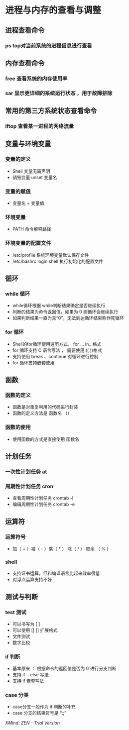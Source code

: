 # 进程与内存的查看与调整

## 进程查看命令

### ps  top对当前系统的进程信息进行查看

## 内存查看命令

### free  查看系统的内存使用率

### sar  显示更详细的系统运行状态 ，用于故障排除

## 常用的第三方系统状态查看命令

### iftop 查看某一进程的网络流量

## 变量与环境变量

### 变量的定义

- Shell  变量无需声明
- 销毁变量  unset  变量名

### 变量的赋值

- 变量名  =  变量值

### 环境变量

- PATH 命令解释路径

### 环境变量的配置文件

- /etc/profile   系统环境变量默认保存文件
- /etc/bashrc  login  shell 执行初始化的配置文件

## 循环

### while  循环

- while循环根据  while判断结果确定是否继续执行
- 判断的结果为命令返回值，如果为 0 则循环会继续执行
- 如果判断结果一直为真“0”，无法到达循环结束称作死循环

### for  循环

- Shell的for循环使用遍历方式， for ... in...格式
- for 循环支持 C 语言写法 ， 需要使用 ((  ))格式
- 支持使用  break 、continue 对循环进行控制
- for 循环支持嵌套使用

## 函数

### 函数的定义

- 函数是对重复利用的代码进行封装
- 函数的定义方法是  函数名 （）

### 函数的使用

- 使用函数的方式是直接使用  函数名

## 计划任务

### 一次性计划任务  at

### 周期性计划任务  cron

- 查看周期性计划任务 crontab  -l
- 编辑周期性计划任务 crontab  -e

## 运算符

### 运算符号

- 加（ + ）减（ - ）乘（ * ）  除（ / ） 取余 （ % )  

### shell

- 支持证书运算，但和编译语言比起来效率很低
- 对浮点运算支持不好

## 测试与判断

### test  测试

- 可以书写为  [   ] 
- 可以使用 [[  ]] 扩展格式
- 文件测试
- 数字比较

### if  判断

- 基本原来 ： 根据命令的返回值是否为  0  进行分支判断
- 支持  if ...else  写法
- 支持  if  嵌套写法 

### case  分类

- case分支一般作为  if  判断的补充 
- case  分支的结束符号是 “;;”

*XMind: ZEN - Trial Version*